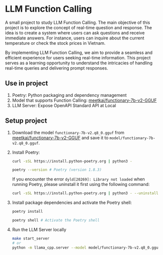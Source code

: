 # LLM Function Calling
A small project to study LLM Function Calling. The main objective of this project is to explore the concept of real-time question and response. The idea is to create a system where users can ask questions and receive immediate answers. For instance, users can inquire about the current temperature or check the stock prices in Vietnam.

By implementing LLM Function Calling, we aim to provide a seamless and efficient experience for users seeking real-time information. This project serves as a learning opportunity to understand the intricacies of handling real-time queries and delivering prompt responses.


## Use in project
1. Poetry: Python packaging and dependency management
2. Model that supports Function Calling: [meetkai/functionary-7b-v2-GGUF](https://huggingface.co/meetkai/functionary-7b-v2-GGUF)
3. LLM Server: Expose OpenAPI Standard API at Local

## Setup project
1. Download the model `functionary-7b-v2.q8_0.gguf` from [meetkai/functionary-7b-v2-GGUF](https://huggingface.co/meetkai/functionary-7b-v2-GGUF/tree/main) and save it to `model/functionary-7b-v2.q8_0.gguf`.
2. Install Poetry:
    ```bash
    curl -sSL https://install.python-poetry.org | python3 -

    poetry --version # Poetry (version 1.8.3)
    ```

    If you encounter the error `dyld[20269]: Library not loaded` when running Poetry, please uninstall it first using the following command:
    ```bash
    curl -sSL https://install.python-poetry.org | python3 - --uninstall
    ```
3. Install package dependencies and activate the Poetry shell:
    ```bash
    poetry install

    poetry shell # Activate the Poetry shell
    ```
4. Run the LLM Server locally
    ```bash
    make start_server
    # or
    python -m llama_cpp.server --model model/functionary-7b-v2.q8_0.gguf --chat_format functionary-v2 --hf_pretrained_model_name_or_path ./model
    ```
